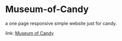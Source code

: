 # Museum-of-Candy
a one page responsive simple website just for candy.


link: [Museum of Candy](https://zynozin.xyz/candy/)
